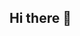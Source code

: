 ## Hi there 👋

<!--
**M-Amulya/M-Amulya** is a ✨ _special_ ✨ repository because its `README.md` (this file) appears on your GitHub profile.

Microsoft Certified Power BI Data Analyst Associate, specializing in turning complex data into actionable insights. Experience in Data cleaning, Data preprocessing, Data Modelling, Extract Transform and Load (ETL), Exploratory Data Analysis(EDA), Data visualization, generating reports and building Dashboards.

Proficient in following skills:
- Power BI
- Python
- SQL
- Machine Learning
- Excel
- Tableau

Passionate about leveraging data-driven technologies to solve real-world business challenges and uncover opportunities for growth. Always eager to explore new advancements in analytics and deliver impactful solutions
-->
